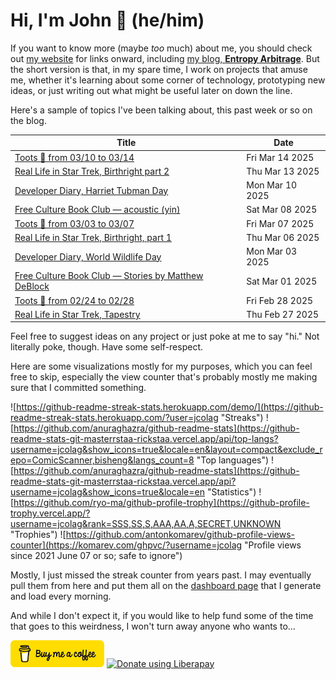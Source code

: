 # Hi, I'm John 👋 (he/him)

If you want to know more (maybe *too* much) about me, you should check out [my website](https://john.colagioia.net/) for links onward, including [my blog, **Entropy Arbitrage**](https://john.colagioia.net/blog).  But the short version is that, in my spare time, I work on projects that amuse me, whether it's learning about some corner of technology, prototyping new ideas, or just writing out what might be useful later on down the line.

Here's a sample of topics I've been talking about, this past week or so on the blog.

|Title|Date|
|-----|-------|
|[Toots 🦣 from 03/10 to 03/14](https://john.colagioia.net/blog/2025/03/14/week.html)|Fri Mar 14 2025|
|[Real Life in Star Trek, Birthright part 2](https://john.colagioia.net/blog/2025/03/13/birthright-2.html)|Thu Mar 13 2025|
|[Developer Diary, Harriet Tubman Day](https://john.colagioia.net/blog/2025/03/10/tubman.html)|Mon Mar 10 2025|
|[Free Culture Book Club — acoustic (yin)](https://john.colagioia.net/blog/2025/03/08/acoustic-yin.html)|Sat Mar 08 2025|
|[Toots 🦣 from 03/03 to 03/07](https://john.colagioia.net/blog/2025/03/07/week.html)|Fri Mar 07 2025|
|[Real Life in Star Trek, Birthright, part 1](https://john.colagioia.net/blog/2025/03/06/birthright-1.html)|Thu Mar 06 2025|
|[Developer Diary, World Wildlife Day](https://john.colagioia.net/blog/2025/03/03/wildlife.html)|Mon Mar 03 2025|
|[Free Culture Book Club — Stories by Matthew DeBlock](https://john.colagioia.net/blog/2025/03/01/deblock.html)|Sat Mar 01 2025|
|[Toots 🦣 from 02/24 to 02/28](https://john.colagioia.net/blog/2025/02/28/week.html)|Fri Feb 28 2025|
|[Real Life in Star Trek, Tapestry](https://john.colagioia.net/blog/2025/02/27/tapestry.html)|Thu Feb 27 2025|

Feel free to suggest ideas on any project or just poke at me to say "hi." Not literally poke, though. Have some self-respect.

Here are some visualizations mostly for my purposes, which you can feel free to skip, especially the view counter that's probably mostly me making sure that I committed something.

![https://github-readme-streak-stats.herokuapp.com/demo/](https://github-readme-streak-stats.herokuapp.com/?user=jcolag "Streaks")
![https://github.com/anuraghazra/github-readme-stats](https://github-readme-stats-git-masterrstaa-rickstaa.vercel.app/api/top-langs?username=jcolag&show_icons=true&locale=en&layout=compact&exclude_repo=ComicScanner,bisheng&langs_count=8 "Top languages")
![https://github.com/anuraghazra/github-readme-stats](https://github-readme-stats-git-masterrstaa-rickstaa.vercel.app/api?username=jcolag&show_icons=true&locale=en "Statistics")
![https://github.com/ryo-ma/github-profile-trophy](https://github-profile-trophy.vercel.app/?username=jcolag&rank=SSS,SS,S,AAA,AA,A,SECRET,UNKNOWN "Trophies")
![https://github.com/antonkomarev/github-profile-views-counter](https://komarev.com/ghpvc/?username=jcolag "Profile views since 2021 June 07 or so; safe to ignore")

Mostly, I just missed the streak counter from years past.  I may eventually pull them from here and put them all on the [dashboard page](https://github.com/jcolag/dash) that I generate and load every morning.

And while I don't expect it, if you would like to help fund some of the time that goes to this weirdness, I won't turn away anyone who wants to...

[<img src="images/default-yellow.png" alt="Buy Me a Coffee" width="150px"/>](https://www.buymeacoffee.com/jcolag)
<a href="https://liberapay.com/jcolag/donate"><img alt="Donate using Liberapay" src="https://liberapay.com/assets/widgets/donate.svg"></a>
